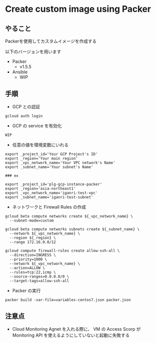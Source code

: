 # Create custom image using Packer

## やること

Packerを使用してカスタムイメージを作成する

以下のバージョンを用います

+ Packer
  + v1.5.5
+ Ansible
  + WIP

## 手順

+ GCP との認証

```
gcloud auth login
```

+ GCP の service を有効化

```
WIP
```

+ 任意の値を環境変数にいれる

```
export _project_id='Your GCP Project's ID'
export _region='Your main region'
export _vpc_network_name='Your VPC network's Name'
export _subnet_name='Your subnet's Name'
```

```
### ex

export _project_id='plg-gcp-instance-packer'
export _region='asia-northeast1'
export _vpc_network_name='iganri-test-vpc'
export _subnet_name='iganri-test-subnet'
```


+ ネットワークと Firewall Rules の作成

```
gcloud beta compute networks create ${_vpc_network_name} \
  --subnet-mode=custom
```
```
gcloud beta compute networks subnets create ${_subnet_name} \
  --network ${_vpc_network_name} \
  --region ${_region} \
  --range 172.16.0.0/12
```
```
gcloud compute firewall-rules create allow-ssh-all \
  --direction=INGRESS \
  --priority=1000 \
  --network ${_vpc_network_name} \
  --action=ALLOW \
  --rules=tcp:22,icmp \
  --source-ranges=0.0.0.0/0 \
  --target-tags=allow-ssh-all
```

+ Packer の実行

```
packer build -var-file=variables-centos7.json packer.json
```

## 注意点

+ Cloud Monitoring Agnet を入れる際に、 VM の Access Scorp が Monitoring API を使えるようにしていないと起動に失敗する
